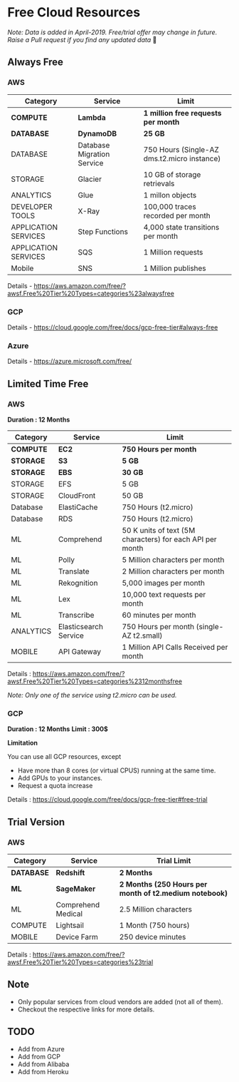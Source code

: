 # Free Cloud Resources

_Note: Data is added in April-2019. Free/trial offer may change in future. Raise a Pull request if you find any updated data_ 🙂

## Always Free

### AWS

| Category             | Service                    | Limit                                       |
|----------------------|----------------------------|---------------------------------------------|
| **COMPUTE**          | **Lambda**                 | **1 million free requests per month**       |
| **DATABASE**         | **DynamoDB**               | **25 GB**                                   |
| DATABASE             | Database Migration Service | 750 Hours (Single-AZ dms.t2.micro instance) |
| STORAGE              | Glacier                    | 10 GB of storage retrievals                 |
| ANALYTICS            | Glue                       | 1 millon objects                            |
| DEVELOPER TOOLS      | X-Ray                      | 100,000 traces recorded per month           |
| APPLICATION SERVICES | Step Functions             | 4,000 state transitions per month           |
| APPLICATION SERVICES | SQS                        | 1 Million requests                          |
| Mobile               | SNS                        | 1 Million publishes                         |


Details - https://aws.amazon.com/free/?awsf.Free%20Tier%20Types=categories%23alwaysfree

### GCP

Details - https://cloud.google.com/free/docs/gcp-free-tier#always-free

### Azure

Details - https://azure.microsoft.com/free/



## Limited Time Free

### AWS

**Duration : 12 Months**


| Category         | Service               | Limit                                                     |
|------------------|-----------------------|-----------------------------------------------------------|
| **COMPUTE**      | **EC2**               | **750 Hours per month**                                   |
| **STORAGE**      | **S3**                | **5 GB**                                                  |
| **STORAGE**      | **EBS**               | **30 GB**                                                 |
| STORAGE          | EFS                   | 5 GB                                                      |
| STORAGE          | CloudFront            | 50 GB                                                     |
| Database         | ElastiCache           | 750 Hours (t2.micro)                                      |
| Database         | RDS                   | 750 Hours (t2.micro)                                      |
| ML               | Comprehend            | 50 K units of text (5M characters) for each API per month |
| ML               | Polly                 | 5 Million characters per month                            |
| ML               | Translate             | 2 Million characters per month                            |
| ML               | Rekognition           | 5,000 images per month                                    |
| ML               | Lex                   | 10,000 text requests per month                            |
| ML               | Transcribe            | 60 minutes per month                                      |
| ANALYTICS        | Elasticsearch Service | 750 Hours per month (single-AZ t2.small)                  |
| MOBILE           | API Gateway           | 1 Million API Calls Received per month                    |

Details : https://aws.amazon.com/free/?awsf.Free%20Tier%20Types=categories%2312monthsfree

_Note: Only one of the service using t2.micro can be used._

### GCP

**Duration : 12 Months**
**Limit : 300$**

**Limitation**

You can use all GCP resources, except 
 - Have more than 8 cores (or virtual CPUS) running at the same time.
 - Add GPUs to your instances.
 - Request a quota increase
 
Details : https://cloud.google.com/free/docs/gcp-free-tier#free-trial



## Trial Version

### AWS

| Category            | Service            | Trial Limit                                             |
|---------------------|--------------------|---------------------------------------------------------|
| **DATABASE**        | **Redshift**       | **2 Months**                                            |
| **ML**              | **SageMaker**      | **2 Months (250 Hours per month of t2.medium notebook)**|
| ML                  | Comprehend Medical | 2.5 Million characters                                  |
| COMPUTE             | Lightsail          | 1 Month (750 hours)                                     |
| MOBILE              | Device Farm        | 250 device minutes                                      |


Details : https://aws.amazon.com/free/?awsf.Free%20Tier%20Types=categories%23trial


## Note
- Only popular services from cloud vendors are added (not all of them).
- Checkout the respective links for more details. 


## TODO
- Add from Azure
- Add from GCP
- Add from Alibaba
- Add from Heroku
